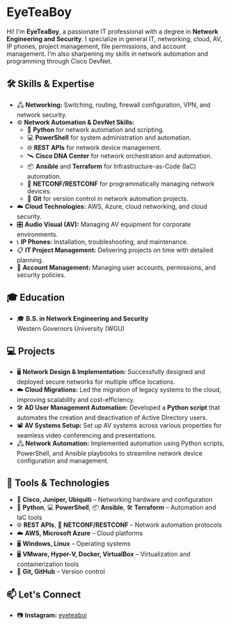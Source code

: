 # EyeTeaBoy

Hi! I'm **EyeTeaBoy**, a passionate IT professional with a degree in **Network Engineering and Security**. I specialize in general IT, networking, cloud, AV, IP phones, project management, file permissions, and account management. I’m also sharpening my skills in network automation and programming through Cisco DevNet.

## 🛠 Skills & Expertise

- 🖧 **Networking:** Switching, routing, firewall configuration, VPN, and network security.
- ⚙️ **Network Automation & DevNet Skills:**
  - 🐍 **Python** for network automation and scripting.
  - 💻 **PowerShell** for system administration and automation.
  - 🌐 **REST APIs** for network device management.
  - 🛰️ **Cisco DNA Center** for network orchestration and automation.
  - 📦 **Ansible** and **Terraform** for Infrastructure-as-Code (IaC) automation.
  - 📡 **NETCONF/RESTCONF** for programmatically managing network devices.
  - 📁 **Git** for version control in network automation projects.
- ☁️ **Cloud Technologies:** AWS, Azure, cloud networking, and cloud security.
- 🎛️ **Audio Visual (AV):** Managing AV equipment for corporate environments.
- 📞 **IP Phones:** Installation, troubleshooting, and maintenance.
- 📋 **IT Project Management:** Delivering projects on time with detailed planning.
- 👥 **Account Management:** Managing user accounts, permissions, and security policies.

## 🎓 Education

- 🎓 **B.S. in Network Engineering and Security**  
  Western Governors University (WGU)

## 💻 Projects

- 🖥️ **Network Design & Implementation:** Successfully designed and deployed secure networks for multiple office locations.
- ☁️ **Cloud Migrations:** Led the migration of legacy systems to the cloud, improving scalability and cost-efficiency.
- 🛠️ **AD User Management Automation:** Developed a **Python script** that automates the creation and deactivation of Active Directory users.
- 📽️ **AV Systems Setup:** Set up AV systems across various properties for seamless video conferencing and presentations.
- 🖧 **Network Automation:** Implemented automation using Python scripts, PowerShell, and Ansible playbooks to streamline network device configuration and management.

## 🔧 Tools & Technologies

- 📡 **Cisco, Juniper, Ubiquiti** – Networking hardware and configuration
- 🐍 **Python**, 💻 **PowerShell**, 📦 **Ansible**, 🛠️ **Terraform** – Automation and IaC tools
- 🌐 **REST APIs**, 📡 **NETCONF/RESTCONF** – Network automation protocols
- ☁️ **AWS, Microsoft Azure** – Cloud platforms
- 🖥️ **Windows, Linux** – Operating systems
- 🖥️ **VMware, Hyper-V, Docker, VirtualBox** – Virtualization and containerization tools
- 📁 **Git, GitHub** – Version control

## 📫 Let's Connect

- 📷 **Instagram:** [eyeteaboi](https://www.instagram.com/eyeteaboi)  



